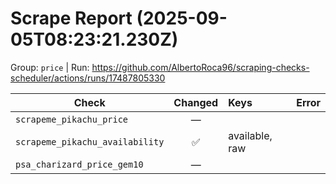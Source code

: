 # Scrape Report (2025-09-05T08:23:21.230Z)

Group: `price`  |  Run: https://github.com/AlbertoRoca96/scraping-checks-scheduler/actions/runs/17487805330

| Check | Changed | Keys | Error |
|---|:---:|:--|:--|
| `scrapeme_pikachu_price` | — |  |  |
| `scrapeme_pikachu_availability` | ✅ | available, raw |  |
| `psa_charizard_price_gem10` | — |  |  |
